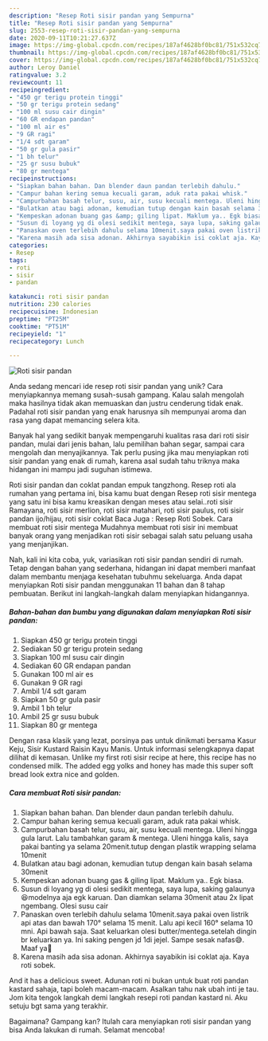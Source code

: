 ```yaml
---
description: "Resep Roti sisir pandan yang Sempurna"
title: "Resep Roti sisir pandan yang Sempurna"
slug: 2553-resep-roti-sisir-pandan-yang-sempurna
date: 2020-09-11T10:21:27.637Z
image: https://img-global.cpcdn.com/recipes/187af4628bf0bc81/751x532cq70/roti-sisir-pandan-foto-resep-utama.jpg
thumbnail: https://img-global.cpcdn.com/recipes/187af4628bf0bc81/751x532cq70/roti-sisir-pandan-foto-resep-utama.jpg
cover: https://img-global.cpcdn.com/recipes/187af4628bf0bc81/751x532cq70/roti-sisir-pandan-foto-resep-utama.jpg
author: Leroy Daniel
ratingvalue: 3.2
reviewcount: 11
recipeingredient:
- "450 gr terigu protein tinggi"
- "50 gr terigu protein sedang"
- "100 ml susu cair dingin"
- "60 GR endapan pandan"
- "100 ml air es"
- "9 GR ragi"
- "1/4 sdt garam"
- "50 gr gula pasir"
- "1 bh telur"
- "25 gr susu bubuk"
- "80 gr mentega"
recipeinstructions:
- "Siapkan bahan bahan. Dan blender daun pandan terlebih dahulu."
- "Campur bahan kering semua kecuali garam, aduk rata pakai whisk."
- "Campurbahan basah telur, susu, air, susu kecuali mentega. Uleni hingga gula larut. Lalu tambahkan garam &amp; mentega. Uleni hingga kalis, saya pakai banting ya selama 20menit.tutup dengan plastik wrapping selama 10menit"
- "Bulatkan atau bagi adonan, kemudian tutup dengan kain basah selama 30menit"
- "Kempeskan adonan buang gas &amp; giling lipat. Maklum ya.. Egk biasa."
- "Susun di loyang yg di olesi sedikit mentega, saya lupa, saking galaunya 😆modelnya aja egk karuan. Dan diamkan selama 30menit atau 2x lipat ngembang. Olesi susu cair"
- "Panaskan oven terlebih dahulu selama 10menit.saya pakai oven listrik api atas dan bawah 170° selama 15 menit. Lalu api kecil 160° selama 10 mni. Api bawah saja. Saat keluarkan olesi butter/mentega.setelah dingin br keluarkan ya. Ini saking pengen jd 1di jejel. Sampe sesak nafas😅. Maaf ya🙏"
- "Karena masih ada sisa adonan. Akhirnya sayabikin isi coklat aja. Kaya roti sobek."
categories:
- Resep
tags:
- roti
- sisir
- pandan

katakunci: roti sisir pandan 
nutrition: 230 calories
recipecuisine: Indonesian
preptime: "PT25M"
cooktime: "PT51M"
recipeyield: "1"
recipecategory: Lunch

---
```



![Roti sisir pandan](https://img-global.cpcdn.com/recipes/187af4628bf0bc81/751x532cq70/roti-sisir-pandan-foto-resep-utama.jpg)

Anda sedang mencari ide resep roti sisir pandan yang unik? Cara menyiapkannya memang susah-susah gampang. Kalau salah mengolah maka hasilnya tidak akan memuaskan dan justru cenderung tidak enak. Padahal roti sisir pandan yang enak harusnya sih mempunyai aroma dan rasa yang dapat memancing selera kita.

Banyak hal yang sedikit banyak mempengaruhi kualitas rasa dari roti sisir pandan, mulai dari jenis bahan, lalu pemilihan bahan segar, sampai cara mengolah dan menyajikannya. Tak perlu pusing jika mau menyiapkan roti sisir pandan yang enak di rumah, karena asal sudah tahu triknya maka hidangan ini mampu jadi suguhan istimewa.

Roti sisir pandan dan coklat pandan empuk tangzhong. Resep roti ala rumahan yang pertama ini, bisa kamu buat dengan Resep roti sisir mentega yang satu ini bisa kamu kreasikan dengan meses atau selai..roti sisir Ramayana, roti sisir merlion, roti sisir matahari, roti sisir paulus, roti sisir pandan ijo/hijau, roti sisir coklat Baca Juga : Resep Roti Sobek. Cara membuat roti sisir mentega  Mudahnya membuat roti sisir ini membuat banyak orang yang menjadikan roti sisir sebagai salah satu peluang usaha yang menjanjikan.


Nah, kali ini kita coba, yuk, variasikan roti sisir pandan sendiri di rumah. Tetap dengan bahan yang sederhana, hidangan ini dapat memberi manfaat dalam membantu menjaga kesehatan tubuhmu sekeluarga. Anda dapat menyiapkan Roti sisir pandan menggunakan 11 bahan dan 8 tahap pembuatan. Berikut ini langkah-langkah dalam menyiapkan hidangannya.

<!--inarticleads1-->

##### Bahan-bahan dan bumbu yang digunakan dalam menyiapkan Roti sisir pandan:

1. Siapkan 450 gr terigu protein tinggi
1. Sediakan 50 gr terigu protein sedang
1. Siapkan 100 ml susu cair dingin
1. Sediakan 60 GR endapan pandan
1. Gunakan 100 ml air es
1. Gunakan 9 GR ragi
1. Ambil 1/4 sdt garam
1. Siapkan 50 gr gula pasir
1. Ambil 1 bh telur
1. Ambil 25 gr susu bubuk
1. Siapkan 80 gr mentega


Dengan rasa klasik yang lezat, porsinya pas untuk dinikmati bersama Kasur Keju, Sisir Kustard Raisin Kayu Manis. Untuk informasi selengkapnya dapat dilihat di kemasan. Unlike my first roti sisir recipe at here, this recipe has no condensed milk. The added egg yolks and honey has made this super soft bread look extra nice and golden. 

<!--inarticleads2-->

##### Cara membuat Roti sisir pandan:

1. Siapkan bahan bahan. Dan blender daun pandan terlebih dahulu.
1. Campur bahan kering semua kecuali garam, aduk rata pakai whisk.
1. Campurbahan basah telur, susu, air, susu kecuali mentega. Uleni hingga gula larut. Lalu tambahkan garam &amp; mentega. Uleni hingga kalis, saya pakai banting ya selama 20menit.tutup dengan plastik wrapping selama 10menit
1. Bulatkan atau bagi adonan, kemudian tutup dengan kain basah selama 30menit
1. Kempeskan adonan buang gas &amp; giling lipat. Maklum ya.. Egk biasa.
1. Susun di loyang yg di olesi sedikit mentega, saya lupa, saking galaunya 😆modelnya aja egk karuan. Dan diamkan selama 30menit atau 2x lipat ngembang. Olesi susu cair
1. Panaskan oven terlebih dahulu selama 10menit.saya pakai oven listrik api atas dan bawah 170° selama 15 menit. Lalu api kecil 160° selama 10 mni. Api bawah saja. Saat keluarkan olesi butter/mentega.setelah dingin br keluarkan ya. Ini saking pengen jd 1di jejel. Sampe sesak nafas😅. Maaf ya🙏
1. Karena masih ada sisa adonan. Akhirnya sayabikin isi coklat aja. Kaya roti sobek.


And it has a delicious sweet. Adunan roti ni bukan untuk buat roti pandan kastard sahaja, tapi boleh macam-macam. Asalkan tahu nak ubah inti je tau. Jom kita tengok langkah demi langkah resepi roti pandan kastard ni. Aku setuju bgt sama yang terakhir. 

Bagaimana? Gampang kan? Itulah cara menyiapkan roti sisir pandan yang bisa Anda lakukan di rumah. Selamat mencoba!
